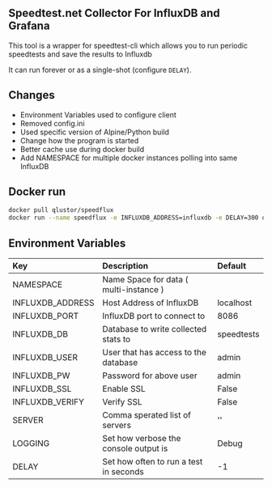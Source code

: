 **Speedtest.net Collector For InfluxDB and Grafana**
------------------------------

This tool is a wrapper for speedtest-cli which allows you to run periodic speedtests and save the results to Influxdb 

It can run forever or as a single-shot (configure `DELAY`). 

## Changes

- Environment Variables used to configure client
- Removed config.ini 
- Used specific version of Alpine/Python build
- Change how the program is started
- Better cache use during docker build 
- Add NAMESPACE for multiple docker instances polling into same InfluxDB

## Docker run

```bash
docker pull qlustor/speedflux
docker run --name speedflux -e INFLUXDB_ADDRESS=influxdb -e DELAY=300 qlustor/speedflux
```

## Environment Variables

|Key                     |Description                            | Default   |
|:-----------------------|:--------------------------------------|:----------|
|NAMESPACE               |Name Space for data ( multi-instance ) |           |
|INFLUXDB_ADDRESS        |Host Address of InfluxDB               |localhost  |
|INFLUXDB_PORT           |InfluxDB port to connect to            |8086       |
|INFLUXDB_DB             |Database to write collected stats to   |speedtests |
|INFLUXDB_USER           |User that has access to the database   |admin      |
|INFLUXDB_PW             |Password for above user                |admin      |
|INFLUXDB_SSL            |Enable SSL                             |False      |
|INFLUXDB_VERIFY         |Verify SSL                             |False      |
|SERVER                  |Comma sperated list of servers         |''         |
|LOGGING                 |Set how verbose the console output is  |Debug      |
|DELAY                   |Set how often to run a test in seconds |-1         |
